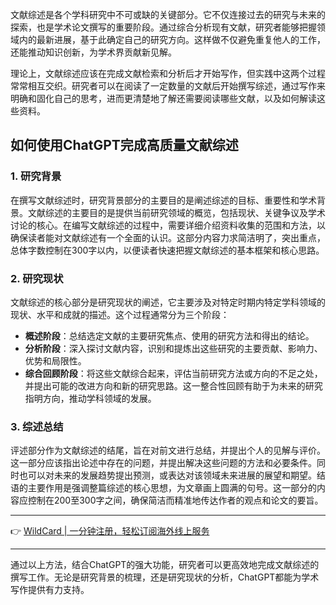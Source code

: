 文献综述是各个学科研究中不可或缺的关键部分。它不仅连接过去的研究与未来的探索，也是学术论文撰写的重要阶段。通过综合分析现有文献，研究者能够把握领域内的最新进展，基于此确定自己的研究方向。这样做不仅避免重复他人的工作，还能推动知识创新，为学术界贡献新见解。

理论上，文献综述应该在完成文献检索和分析后才开始写作，但实践中这两个过程常常相互交织。研究者可以在阅读了一定数量的文献后开始撰写综述，通过写作来明确和固化自己的思考，进而更清楚地了解还需要阅读哪些文献，以及如何解读这些资料。

## 如何使用ChatGPT完成高质量文献综述

### 1. 研究背景

在撰写文献综述时，研究背景部分的主要目的是阐述综述的目标、重要性和学术背景。文献综述的主要目的是提供当前研究领域的概览，包括现状、关键争议及学术讨论的核心。在编写文献综述的过程中，需要详细介绍资料收集的范围和方法，以确保读者能对文献综述有一个全面的认识。这部分内容力求简洁明了，突出重点，总体字数控制在300字以内，以便读者快速把握文献综述的基本框架和核心思路。

### 2. 研究现状

文献综述的核心部分是研究现状的阐述，它主要涉及对特定时期内特定学科领域的现状、水平和成就的描述。这个过程通常分为三个阶段：

- **概述阶段**：总结选定文献的主要研究焦点、使用的研究方法和得出的结论。
- **分析阶段**：深入探讨文献内容，识别和提炼出这些研究的主要贡献、影响力、优势和局限性。
- **综合回顾阶段**：将这些文献综合起来，评估当前研究方法或方向的不足之处，并提出可能的改进方向和新的研究思路。这一整合性回顾有助于为未来的研究指明方向，推动学科领域的发展。

### 3. 综述总结

评述部分作为文献综述的结尾，旨在对前文进行总结，并提出个人的见解与评价。这一部分应该指出论述中存在的问题，并提出解决这些问题的方法和必要条件。同时也可以对未来的发展趋势提出预测，或表达对该领域未来进展的展望和期望。结语的主要作用是强调整篇综述的核心思想，为文章画上圆满的句号。这一部分的内容应控制在200至300字之间，确保简洁而精准地传达作者的观点和论文的要旨。

---

👉 [WildCard | 一分钟注册，轻松订阅海外线上服务](https://bit.ly/bewildcard)

---

通过以上方法，结合ChatGPT的强大功能，研究者可以更高效地完成文献综述的撰写工作。无论是研究背景的梳理，还是研究现状的分析，ChatGPT都能为学术写作提供有力支持。